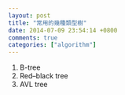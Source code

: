 ```yaml
---
layout: post
title: "常用的幾種類型樹"
date: 2014-07-09 23:54:14 +0800
comments: true
categories: ["algorithm"]
---
```


1. B-tree 
2. Red–black tree
3. AVL tree
